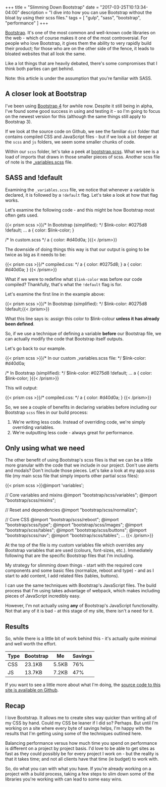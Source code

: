 +++
title = "Slimming Down Bootstrap"
date = "2017-03-25T10:13:34-04:00"
description = "I dive into how you can use Bootstrap without the bloat by using their scss files."
tags = [ "gulp", "sass", "bootstrap", "performance" ]
+++

[Bootstrap](https://github.com/twbs/bootstrap). It's one of the most common and well-known code libraries on the web - which of course makes it one of the most controversial. For people who love Bootstrap, it gives them the ability to very rapidly build their product; for those who are on the other side of the fence, it leads to bloated websites that all look the same.

Like a lot things that are heavily debated, there's some compromises that I think both parties can get behind.

Note: this article is under the assumption that you're familiar with SASS.

## A closer look at Bootstrap

I've been using [Bootstrap 4](https://v4-alpha.getbootstrap.com/) for awhile now. Despite it still being in alpha, I've found some good success in using and testing it - so I'm going to focus on the newest version for this (although the same things still apply to Bootstrap 3).

If we look at the source code on Github, we see the familiar `dist` folder that contains compiled CSS and JavaScript files - but if we look a bit deeper at the `scss` and `js` folders, we seem some smaller chunks of code.

Within our `scss` folder, let's take a peek at [bootstrap.scss](https://github.com/twbs/bootstrap/blob/v4-dev/scss/bootstrap.scss). What we see is a load of imports that draws in those smaller pieces of scss. Another scss file of note is the [_variables.scss](https://github.com/twbs/bootstrap/blob/v4-dev/scss/_variables.scss) file.

## SASS and !default

Examining the `_variables.scss` file, we notice that whenever a variable is declared, it is followed by a `!default` flag. Let's take a look at how that flag works.

Let's examine the following code - and this might be how Bootstrap most often gets used.


{{< prism scss >}}/* In Bootstrap (simplified): */
$link-color: #0275d8 !default;
...
a {
  color: $link-color;
}

/* In custom.scss */
a {
    color: #d40d0a;
}{{< /prism>}}

The downside of doing things this way is that our output is going to be twice as big as it needs to be:

{{< prism css >}}/* compiled.css: */
a { color: #0275d8; }
a { color: #d40d0a; }
{{< /prism>}}

What if we were to redefine what `$link-color` was before our code compiled? Thankfully, that's what the `!default` flag is for.

Let's examine the first line in the example above:

{{< prism scss >}}/* In Bootstrap (simplified): */
$link-color: #0275d8 !default;{{< /prism>}}

What this line says is: assign this color to $link-colour **unless it has already been defined**.

So, if we use a technique of defining a variable **before** our Bootstrap file, we can actually modify the code that Bootstrap itself outputs. 

Let's go back to our example.

{{< prism scss >}}/* In our custom _variables.scss file: */
$link-color: #d40d0a;

/* In Bootstrap (simplified): */
$link-color: #0275d8 !default;
...
a {
  color: $link-color;
}{{< /prism>}}

This will output:

{{< prism css >}}/* compiled.css: */
a { color: #d40d0a; }
{{< /prism>}}

So, we see a couple of benefits in declaring variables before including our Bootstrap `scss` files in our build process:

1. We're writing less code. Instead of overriding code, we're simply overriding variables.
2. We're outputting less code - always great for performance.

## Only using what we need

The other benefit of using Bootstrap's scss files is that we can be a little more granular with the code that we include in our project. Don't use alerts and modals? Don't include those pieces. Let's take a look at my app.scss file (my main scss file that simply imports other partial scss files):

{{< prism scss >}}@import 'variables';

// Core variables and mixins
@import "bootstrap/scss/variables";
@import "bootstrap/scss/mixins";

// Reset and dependencies
@import "bootstrap/scss/normalize";

// Core CSS
@import "bootstrap/scss/reboot";
@import "bootstrap/scss/type";
@import "bootstrap/scss/images";
@import "bootstrap/scss/tables";
@import "bootstrap/scss/buttons";
@import "bootstrap/scss/nav";
@import "bootstrap/scss/tables";
...
{{< /prism>}}

At the top of the file is my custom variables file which overrides any Bootstrap variables that are used (colours, font-sizes, etc.). Immediately following that are the specific Bootstrap files that I'm including.

My strategy for slimming down things - start with the required core components and some basic files (normalize, reboot and type) - and as I start to add content, I add related files (tables, buttons).

I can use the same techniques with Bootstrap's JavaScript files. The build process that I'm using takes advantage of webpack, which makes including pieces of JavaScript incredibly easy.

However, I'm not actually using **any** of Bootstrap's JavaScript functionality. Not that any of it is bad - at this stage of my site, there isn't a need for it.

## Results

So, while there is a little bit of work behind this - it's actually quite minimal and well worth the effort.

|Type|Bootstrap|Me|Savings|
|---|---|---|---|
|CSS|23.1KB|5.5KB|76%|
|JS|13.7KB|7.2KB|47%|

If you want to see a little more about what I'm doing, the [source code to this site is available on Github](https://github.com/AdamWills/adamwills-hugo).

## Recap

I love Bootstrap. It allows me to create sites way quicker than writing all of my CSS by hand. Could my CSS be leaner if I did so? Perhaps. But until I'm working on a site where every byte of savings helps, I'm happy with the results that I'm getting using some of the techniques outlined here. 

Balancing performance versus how much time you spend on performance is different on a project by project basis. I'd love to be able to get sites as fast as they could possibly be for every project I work on - but the reality is that it takes time; and not all clients have that time (ie budget) to work with.

So, do what you can with what you have. If you're already working on a project with a build process, taking a few steps to slim down some of the libraries you're working with can lead to some easy wins.
